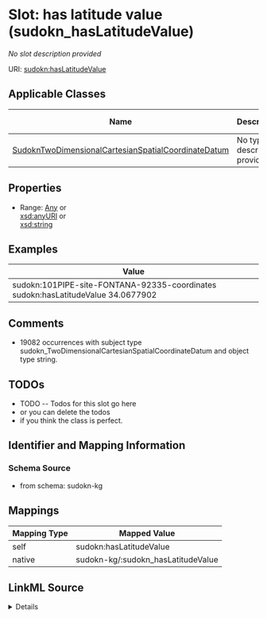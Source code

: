 

# Slot: has latitude value (sudokn_hasLatitudeValue)


_No slot description provided_





URI: [sudokn:hasLatitudeValue](http://asu.edu/semantics/SUDOKN/hasLatitudeValue)



<!-- no inheritance hierarchy -->





## Applicable Classes

| Name | Description | Modifies Slot |
| --- | --- | --- |
| [SudoknTwoDimensionalCartesianSpatialCoordinateDatum](../classes/SudoknTwoDimensionalCartesianSpatialCoordinateDatum.md) | No type description provided |  no  |







## Properties

* Range: [Any](../classes/Any.md)&nbsp;or&nbsp;<br />[xsd:anyURI](http://www.w3.org/2001/XMLSchema#anyURI)&nbsp;or&nbsp;<br />[xsd:string](http://www.w3.org/2001/XMLSchema#string)






## Examples

| Value |
| --- |
| sudokn:101PIPE-site-FONTANA-92335-coordinates sudokn:hasLatitudeValue 34.0677902 |

## Comments

* 19082 occurrences with subject type sudokn_TwoDimensionalCartesianSpatialCoordinateDatum and object type string.

## TODOs

* TODO -- Todos for this slot go here
* or you can delete the todos
* if you think the class is perfect.

## Identifier and Mapping Information







### Schema Source


* from schema: sudokn-kg




## Mappings

| Mapping Type | Mapped Value |
| ---  | ---  |
| self | sudokn:hasLatitudeValue |
| native | sudokn-kg/:sudokn_hasLatitudeValue |




## LinkML Source

<details>
```yaml
name: sudokn_hasLatitudeValue
description: No slot description provided
title: has latitude value
todos:
- TODO -- Todos for this slot go here
- or you can delete the todos
- if you think the class is perfect.
comments:
- 19082 occurrences with subject type sudokn_TwoDimensionalCartesianSpatialCoordinateDatum
  and object type string.
examples:
- value: sudokn:101PIPE-site-FONTANA-92335-coordinates sudokn:hasLatitudeValue 34.0677902
from_schema: sudokn-kg
rank: 1000
slot_uri: sudokn:hasLatitudeValue
alias: sudokn_hasLatitudeValue
domain_of:
- sudokn_TwoDimensionalCartesianSpatialCoordinateDatum
subproperty_of: owl_topDataProperty
range: Any
any_of:
- range: uri
- range: string

```
</details>